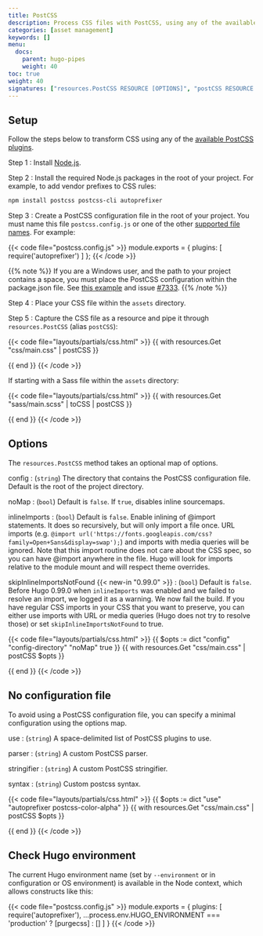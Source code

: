 ```yaml
---
title: PostCSS
description: Process CSS files with PostCSS, using any of the available plugins.
categories: [asset management]
keywords: []
menu:
  docs:
    parent: hugo-pipes
    weight: 40
toc: true
weight: 40
signatures: ["resources.PostCSS RESOURCE [OPTIONS]", "postCSS RESOURCE [OPTIONS]"]
---
```


## Setup

Follow the steps below to transform CSS using any of the [available PostCSS plugins](https://www.postcss.parts/).

Step 1
: Install [Node.js](https://nodejs.org/en/download).

Step 2
: Install the required Node.js packages in the root of your project. For example, to add vendor prefixes to CSS rules:

```bash
npm install postcss postcss-cli autoprefixer
```

Step 3
: Create a PostCSS configuration file in the root of your project. You must name this file `postcss.config.js` or one of the other [supported file names]. For example:

[supported file names]: https://github.com/postcss/postcss-load-config#usage

{{< code file="postcss.config.js" >}}
module.exports = {
  plugins: [
    require('autoprefixer')
  ]
};
{{< /code >}}

{{% note %}}
If you are a Windows user, and the path to your project contains a space, you must place the PostCSS configuration within the package.json file. See [this example](https://github.com/postcss/postcss-load-config#packagejson) and issue [#7333](https://github.com/gohugoio/hugo/issues/7333).
{{% /note %}}

Step 4
: Place your CSS file within the `assets` directory.

Step 5
: Capture the CSS file as a resource and pipe it through `resources.PostCSS` (alias `postCSS`):

{{< code file="layouts/partials/css.html" >}}
{{ with resources.Get "css/main.css" | postCSS }}
  <link rel="stylesheet" href="{{ .RelPermalink }}">
{{ end }}
{{< /code >}}

If starting with a Sass file within the `assets` directory:

{{< code file="layouts/partials/css.html" >}}
{{ with resources.Get "sass/main.scss" | toCSS | postCSS }}
  <link rel="stylesheet" href="{{ .RelPermalink }}">
{{ end }}
{{< /code >}}

## Options

The `resources.PostCSS` method takes an optional map of options.

config
: (`string`) The directory that contains the PostCSS configuration file. Default is the root of the project directory.

noMap
: (`bool`) Default is `false`. If `true`, disables inline sourcemaps.

inlineImports
: (`bool`) Default is `false`. Enable inlining of @import statements. It does so recursively, but will only import a file once.
URL imports (e.g. `@import url('https://fonts.googleapis.com/css?family=Open+Sans&display=swap');`) and imports with media queries will be ignored.
Note that this import routine does not care about the CSS spec, so you can have @import anywhere in the file.
Hugo will look for imports relative to the module mount and will respect theme overrides.

skipInlineImportsNotFound {{< new-in "0.99.0" >}}
: (`bool`) Default is `false`. Before Hugo 0.99.0 when `inlineImports` was enabled and we failed to resolve an import, we logged it as a warning. We now fail the build. If you have regular CSS imports in your CSS that you want to preserve, you can either use imports with URL or media queries (Hugo does not try to resolve those) or set `skipInlineImportsNotFound` to true.

{{< code file="layouts/partials/css.html" >}}
{{ $opts := dict "config" "config-directory" "noMap" true }}
{{ with resources.Get "css/main.css" | postCSS $opts }}
  <link rel="stylesheet" href="{{ .RelPermalink }}">
{{ end }}
{{< /code >}}

## No configuration file

To avoid using a PostCSS configuration file, you can specify a minimal configuration using the options map.

use
: (`string`) A space-delimited list of PostCSS plugins to use.

parser
: (`string`) A custom PostCSS parser.

stringifier
: (`string`) A custom PostCSS stringifier.

syntax
: (`string`) Custom postcss syntax.

{{< code file="layouts/partials/css.html" >}}
{{ $opts := dict "use" "autoprefixer postcss-color-alpha" }}
{{ with resources.Get "css/main.css" | postCSS $opts }}
  <link rel="stylesheet" href="{{ .RelPermalink }}">
{{ end }}
{{< /code >}}

## Check Hugo environment

The current Hugo environment name (set by `--environment` or in configuration or OS environment) is available in the Node context, which allows constructs like this:

{{< code file="postcss.config.js" >}}
module.exports = {
  plugins: [
    require('autoprefixer'),
    ...process.env.HUGO_ENVIRONMENT === 'production'
      ? [purgecss]
      : []
  ]
}
{{< /code >}}
